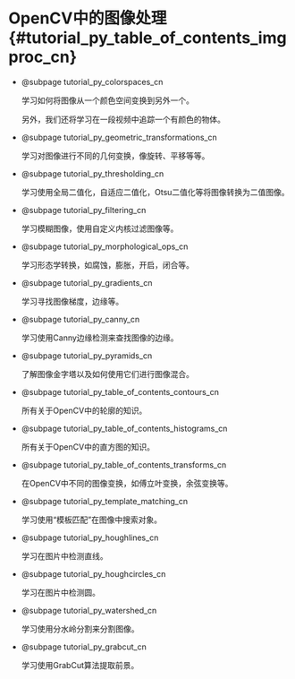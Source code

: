 # OpenCV中的图像处理{#tutorial_py_table_of_contents_imgproc_cn}

- @subpage tutorial_py_colorspaces_cn

  学习如何将图像从一个颜色空间变换到另外一个。

  另外，我们还将学习在一段视频中追踪一个有颜色的物体。

- @subpage tutorial_py_geometric_transformations_cn

  学习对图像进行不同的几何变换，像旋转、平移等等。

- @subpage tutorial_py_thresholding_cn

  学习使用全局二值化，自适应二值化，Otsu二值化等将图像转换为二值图像。

- @subpage tutorial_py_filtering_cn

  学习模糊图像，使用自定义内核过滤图像等。

- @subpage tutorial_py_morphological_ops_cn

  学习形态学转换，如腐蚀，膨胀，开启，闭合等。

- @subpage tutorial_py_gradients_cn

  学习寻找图像梯度，边缘等。

- @subpage tutorial_py_canny_cn

  学习使用Canny边缘检测来查找图像的边缘。

- @subpage tutorial_py_pyramids_cn

  了解图像金字塔以及如何使用它们进行图像混合。

- @subpage tutorial_py_table_of_contents_contours_cn

  所有关于OpenCV中的轮廓的知识。

- @subpage tutorial_py_table_of_contents_histograms_cn

  所有关于OpenCV中的直方图的知识。

- @subpage tutorial_py_table_of_contents_transforms_cn

  在OpenCV中不同的图像变换，如傅立叶变换，余弦变换等。

- @subpage tutorial_py_template_matching_cn

  学习使用“模板匹配”在图像中搜索对象。

- @subpage tutorial_py_houghlines_cn

  学习在图片中检测直线。

- @subpage tutorial_py_houghcircles_cn

  学习在图片中检测圆。

- @subpage tutorial_py_watershed_cn

  学习使用分水岭分割来分割图像。

- @subpage tutorial_py_grabcut_cn

  学习使用GrabCut算法提取前景。
